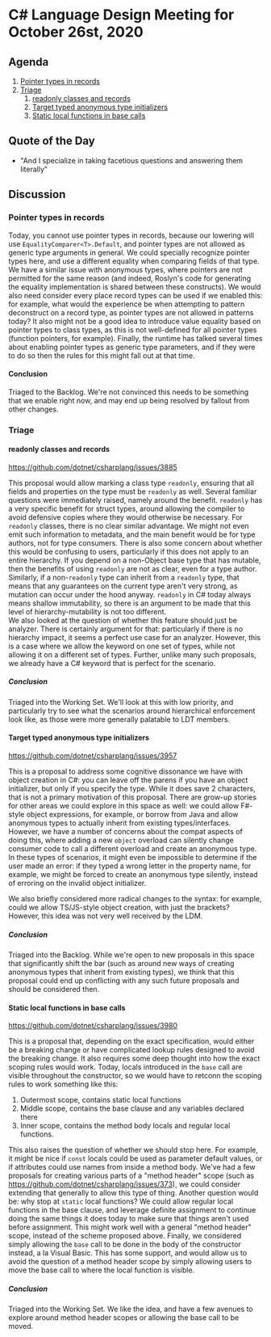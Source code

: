 # C# Language Design Meeting for October 26st, 2020

## Agenda

1. [Pointer types in records](#pointer-types-in-records)
2. [Triage](#triage)
    1. [readonly classes and records](#readonly-classes-and-records)
    2. [Target typed anonymous type initializers](#target-typed-anonymous-type-initializers)
    3. [Static local functions in base calls](#static-local-functions-in-base-calls)

## Quote of the Day

- "And I specialize in taking facetious questions and answering them literally"

## Discussion

### Pointer types in records

Today, you cannot use pointer types in records, because our lowering will use `EqualityComparer<T>.Default`, and pointer
types are not allowed as generic type arguments in general. We could specially recognize pointer types here, and use a
different equality when comparing fields of that type. We have a similar issue with anonymous types, where pointers are
not permitted for the same reason (and indeed, Roslyn's code for generating the equality implementation is shared between
these constructs). We would also need consider every place record types can be used if we enabled this: for example, what
would the experience be when attempting to pattern deconstruct on a record type, as pointer types are not allowed in patterns
today? It also might not be a good idea to introduce value equality based on pointer types to class types, as this is not
well-defined for all pointer types (function pointers, for example). Finally, the runtime has talked several times about
enabling pointer types as generic type parameters, and if they were to do so then the rules for this might fall out at that
time.

#### Conclusion

Triaged to the Backlog. We're not convinced this needs to be something that we enable right now, and may end up being resolved
by fallout from other changes.

### Triage

#### readonly classes and records

https://github.com/dotnet/csharplang/issues/3885

This proposal would allow marking a class type `readonly`, ensuring that all fields and properties on the type must be `readonly`
as well. Several familiar questions were immediately raised, namely around the benefit. `readonly` has a very specific benefit
for struct types, around allowing the compiler to avoid defensive copies where they would otherwise be necessary. For
`readonly` classes, there is no clear similar advantage. We might not even emit such information to metadata, and the main
benefit would be for type authors, not for type consumers. There is also some concern about whether this would be confusing to
users, particularly if this does not apply to an entire hierarchy. If you depend on a non-Object base type that has mutable,
then the benefits of using `readonly` are not as clear, even for a type author. Similarly, if a non-`readonly` type can inherit
from a `readonly` type, that means that any guarantees on the current type aren't very strong, as mutation can occur under the
hood anyway. `readonly` in C# today always means shallow immutability, so there is an argument to be made that this level of
hierarchy-mutability is not too different.  
We also looked at the question of whether this feature should just be analyzer. There is certainly argument for that: particularly
if there is no hierarchy impact, it seems a perfect use case for an analyzer. However, this is a case where we allow the keyword
on one set of types, while not allowing it on a different set of types. Further, unlike many such proposals, we already have a
C# keyword that is perfect for the scenario.

##### Conclusion

Triaged into the Working Set. We'll look at this with low priority, and particularly try to see what the scenarios around
hierarchical enforcement look like, as those were more generally palatable to LDT members.

#### Target typed anonymous type initializers

https://github.com/dotnet/csharplang/issues/3957

This is a proposal to address some cognitive dissonance we have with object creation in C#: you can leave off the parens if you
have an object initializer, but only if you specify the type. While it does save 2 characters, that is not a primary motivation
of this proposal. There are grow-up stories for other areas we could explore in this space as well: we could allow F#-style
object expressions, for example, or borrow from Java and allow anonymous types to actually inherit from existing types/interfaces.
However, we have a number of concerns about the compat aspects of doing this, where adding a new `object` overload can silently
change consumer code to call a different overload and create an anonymous type. In these types of scenarios, it might even be
impossible to determine if the user made an error: if they typed a wrong letter in the property name, for example, we might be
forced to create an anonymous type silently, instead of erroring on the invalid object initializer.

We also briefly considered more radical changes to the syntax: for example, could we allow TS/JS-style object creation, with
just the brackets? However, this idea was not very well received by the LDM.

##### Conclusion

Triaged into the Backlog. While we're open to new proposals in this space that significantly shift the bar (such as around new
ways of creating anonymous types that inherit from existing types), we think that this proposal could end up conflicting with
any such future proposals and should be considered then.

#### Static local functions in base calls

https://github.com/dotnet/csharplang/issues/3980

This is a proposal that, depending on the exact specification, would either be a breaking change or have complicated lookup rules
designed to avoid the breaking change. It also requires some deep thought into how the exact scoping rules would work. Today,
locals introduced in the `base` call are visible throughout the constructor, so we would have to retconn the scoping rules to
work something like this:

1. Outermost scope, contains static local functions
2. Middle scope, contains the base clause and any variables declared there
3. Inner scope, contains the method body locals and regular local functions.

This also raises the question of whether we should stop here. For example, it might be nice if `const` locals could be used as
parameter default values, or if attributes could use names from inside a method body. We've had a few proposals for creating
various parts of a "method header" scope (such as https://github.com/dotnet/csharplang/issues/373), we could consider extending
that generally to allow this type of thing. Another question would be: why stop at `static` local functions? We could allow
regular local functions in the base clause, and leverage definite assignment to continue doing the same things it does today to
make sure that things aren't used before assignment. This might work well with a general "method header" scope, instead of the
scheme proposed above. Finally, we considered simply allowing the `base` call to be done in the body of the constructor instead,
a la Visual Basic. This has some support, and would allow us to avoid the question of a method header scope by simply allowing
users to move the base call to where the local function is visible.

##### Conclusion

Triaged into the Working Set. We like the idea, and have a few avenues to explore around method header scopes or allowing the
base call to be moved.
